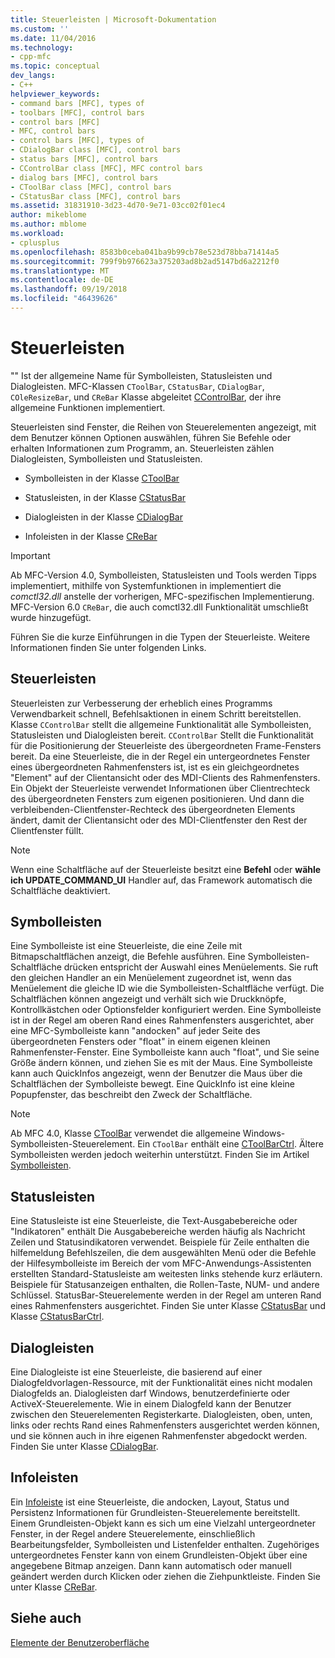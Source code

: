 ```yaml
---
title: Steuerleisten | Microsoft-Dokumentation
ms.custom: ''
ms.date: 11/04/2016
ms.technology:
- cpp-mfc
ms.topic: conceptual
dev_langs:
- C++
helpviewer_keywords:
- command bars [MFC], types of
- toolbars [MFC], control bars
- control bars [MFC]
- MFC, control bars
- control bars [MFC], types of
- CDialogBar class [MFC], control bars
- status bars [MFC], control bars
- CControlBar class [MFC], MFC control bars
- dialog bars [MFC], control bars
- CToolBar class [MFC], control bars
- CStatusBar class [MFC], control bars
ms.assetid: 31831910-3d23-4d70-9e71-03cc02f01ec4
author: mikeblome
ms.author: mblome
ms.workload:
- cplusplus
ms.openlocfilehash: 8583b0ceba041ba9b99cb78e523d78bba71414a5
ms.sourcegitcommit: 799f9b976623a375203ad8b2ad5147bd6a2212f0
ms.translationtype: MT
ms.contentlocale: de-DE
ms.lasthandoff: 09/19/2018
ms.locfileid: "46439626"
---
```

# <a name="control-bars"></a>Steuerleisten

"" Ist der allgemeine Name für Symbolleisten, Statusleisten und Dialogleisten. MFC-Klassen `CToolBar`, `CStatusBar`, `CDialogBar`, `COleResizeBar`, und `CReBar` Klasse abgeleitet [CControlBar](../mfc/reference/ccontrolbar-class.md), der ihre allgemeine Funktionen implementiert.

Steuerleisten sind Fenster, die Reihen von Steuerelementen angezeigt, mit dem Benutzer können Optionen auswählen, führen Sie Befehle oder erhalten Informationen zum Programm, an. Steuerleisten zählen Dialogleisten, Symbolleisten und Statusleisten.

- Symbolleisten in der Klasse [CToolBar](../mfc/reference/ctoolbar-class.md)

- Statusleisten, in der Klasse [CStatusBar](../mfc/reference/cstatusbar-class.md)

- Dialogleisten in der Klasse [CDialogBar](../mfc/reference/cdialogbar-class.md)

- Infoleisten in der Klasse [CReBar](../mfc/reference/crebar-class.md)

> [!IMPORTANT]
>  Ab MFC-Version 4.0, Symbolleisten, Statusleisten und Tools werden Tipps implementiert, mithilfe von Systemfunktionen in implementiert die *comctl32.dll* anstelle der vorherigen, MFC-spezifischen Implementierung. MFC-Version 6.0 `CReBar`, die auch comctl32.dll Funktionalität umschließt wurde hinzugefügt.

Führen Sie die kurze Einführungen in die Typen der Steuerleiste. Weitere Informationen finden Sie unter folgenden Links.

## <a name="control-bars"></a>Steuerleisten

Steuerleisten zur Verbesserung der erheblich eines Programms Verwendbarkeit schnell, Befehlsaktionen in einem Schritt bereitstellen. Klasse `CControlBar` stellt die allgemeine Funktionalität alle Symbolleisten, Statusleisten und Dialogleisten bereit. `CControlBar` Stellt die Funktionalität für die Positionierung der Steuerleiste des übergeordneten Frame-Fensters bereit. Da eine Steuerleiste, die in der Regel ein untergeordnetes Fenster eines übergeordneten Rahmenfensters ist, ist es ein gleichgeordnetes "Element" auf der Clientansicht oder des MDI-Clients des Rahmenfensters. Ein Objekt der Steuerleiste verwendet Informationen über Clientrechteck des übergeordneten Fensters zum eigenen positionieren. Und dann die verbleibenden-Clientfenster-Rechteck des übergeordneten Elements ändert, damit der Clientansicht oder des MDI-Clientfenster den Rest der Clientfenster füllt.

> [!NOTE]
>  Wenn eine Schaltfläche auf der Steuerleiste besitzt eine **Befehl** oder **wähle ich UPDATE_COMMAND_UI** Handler auf, das Framework automatisch die Schaltfläche deaktiviert.

## <a name="toolbars"></a>Symbolleisten

Eine Symbolleiste ist eine Steuerleiste, die eine Zeile mit Bitmapschaltflächen anzeigt, die Befehle ausführen. Eine Symbolleisten-Schaltfläche drücken entspricht der Auswahl eines Menüelements. Sie ruft den gleichen Handler an ein Menüelement zugeordnet ist, wenn das Menüelement die gleiche ID wie die Symbolleisten-Schaltfläche verfügt. Die Schaltflächen können angezeigt und verhält sich wie Druckknöpfe, Kontrollkästchen oder Optionsfelder konfiguriert werden. Eine Symbolleiste ist in der Regel am oberen Rand eines Rahmenfensters ausgerichtet, aber eine MFC-Symbolleiste kann "andocken" auf jeder Seite des übergeordneten Fensters oder "float" in einem eigenen kleinen Rahmenfenster-Fenster. Eine Symbolleiste kann auch "float", und Sie seine Größe ändern können, und ziehen Sie es mit der Maus. Eine Symbolleiste kann auch QuickInfos angezeigt, wenn der Benutzer die Maus über die Schaltflächen der Symbolleiste bewegt. Eine QuickInfo ist eine kleine Popupfenster, das beschreibt den Zweck der Schaltfläche.

> [!NOTE]
>  Ab MFC 4.0, Klasse [CToolBar](../mfc/reference/ctoolbar-class.md) verwendet die allgemeine Windows-Symbolleisten-Steuerelement. Ein `CToolBar` enthält eine [CToolBarCtrl](../mfc/reference/ctoolbarctrl-class.md). Ältere Symbolleisten werden jedoch weiterhin unterstützt. Finden Sie im Artikel [Symbolleisten](../mfc/mfc-toolbar-implementation.md).

## <a name="status-bars"></a>Statusleisten

Eine Statusleiste ist eine Steuerleiste, die Text-Ausgabebereiche oder "Indikatoren" enthält Die Ausgabebereiche werden häufig als Nachricht Zeilen und Statusindikatoren verwendet. Beispiele für Zeile enthalten die hilfemeldung Befehlszeilen, die dem ausgewählten Menü oder die Befehle der Hilfesymbolleiste im Bereich der vom MFC-Anwendungs-Assistenten erstellten Standard-Statusleiste am weitesten links stehende kurz erläutern. Beispiele für Statusanzeigen enthalten, die Rollen-Taste, NUM- und andere Schlüssel. StatusBar-Steuerelemente werden in der Regel am unteren Rand eines Rahmenfensters ausgerichtet. Finden Sie unter Klasse [CStatusBar](../mfc/reference/cstatusbar-class.md) und Klasse [CStatusBarCtrl](../mfc/reference/cstatusbarctrl-class.md).

## <a name="dialog-bars"></a>Dialogleisten

Eine Dialogleiste ist eine Steuerleiste, die basierend auf einer Dialogfeldvorlagen-Ressource, mit der Funktionalität eines nicht modalen Dialogfelds an. Dialogleisten darf Windows, benutzerdefinierte oder ActiveX-Steuerelemente. Wie in einem Dialogfeld kann der Benutzer zwischen den Steuerelementen Registerkarte. Dialogleisten, oben, unten, links oder rechts Rand eines Rahmenfensters ausgerichtet werden können, und sie können auch in ihre eigenen Rahmenfenster abgedockt werden. Finden Sie unter Klasse [CDialogBar](../mfc/reference/cdialogbar-class.md).

## <a name="rebars"></a>Infoleisten

Ein [Infoleiste](../mfc/using-crebarctrl.md) ist eine Steuerleiste, die andocken, Layout, Status und Persistenz Informationen für Grundleisten-Steuerelemente bereitstellt. Einem Grundleisten-Objekt kann es sich um eine Vielzahl untergeordneter Fenster, in der Regel andere Steuerelemente, einschließlich Bearbeitungsfelder, Symbolleisten und Listenfelder enthalten. Zugehöriges untergeordnetes Fenster kann von einem Grundleisten-Objekt über eine angegebene Bitmap anzeigen. Dann kann automatisch oder manuell geändert werden durch Klicken oder ziehen die Ziehpunktleiste. Finden Sie unter Klasse [CReBar](../mfc/reference/crebar-class.md).

## <a name="see-also"></a>Siehe auch

[Elemente der Benutzeroberfläche](../mfc/user-interface-elements-mfc.md)
